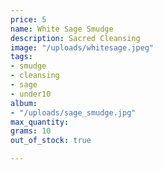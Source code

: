 ```yaml
---
price: 5
name: White Sage Smudge
description: Sacred Cleansing
image: "/uploads/whitesage.jpeg"
tags:
- smudge
- cleansing
- sage
- under10
album:
- "/uploads/sage_smudge.jpg"
max_quantity: 
grams: 10
out_of_stock: true

---
```

